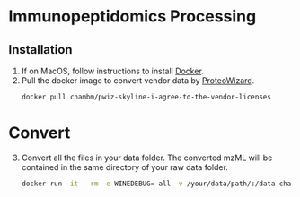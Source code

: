 # Immunopeptidomics Processing

## Installation
1. If on MacOS, follow instructions to install [Docker](https://docs.docker.com/desktop/setup/install/mac-install/).
2. Pull the docker image to convert vendor data by [ProteoWizard](http://proteowizard.sourceforge.net/download.html).
    ```bash
    docker pull chambm/pwiz-skyline-i-agree-to-the-vendor-licenses
    ```

# Convert
3. Convert all the files in your data folder. The converted mzML will be contained in the same directory of your raw data folder.
    ``` bash
    docker run -it --rm -e WINEDEBUG=-all -v /your/data/path/:/data chambm/pwiz-skyline-i-agree-to-the-vendor-licenses wine msconvert /data/*.RAW
    ```

